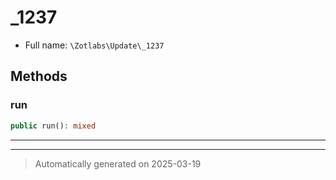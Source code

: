 
# _1237





* Full name: `\Zotlabs\Update\_1237`




## Methods


### run



```php
public run(): mixed
```












***


***
> Automatically generated on 2025-03-19
